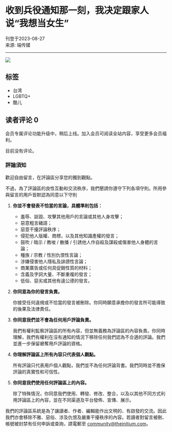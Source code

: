 # 收到兵役通知那一刻，我决定跟家人说“我想当女生”

刊登于2023-08-27  
来源: 端传媒  

---

![](https://pixel.wp.com/g.gif?v=ext&blog=231600724&post=163&tz=8&srv=theinitium.com&hp=vip&j=1%3A14.3&host=theinitium.com&ref=&fcp=0&rand=0.6971968798359591)

## 标签
- 台湾
- LGBTQ+
- 酷儿

## 读者评论 0

会员专属评论功能升级中，稍后上线。加入会员可阅读全站内容，享受更多会员福利。

目前没有评论。

### 評論須知

歡迎自由留言，在評論區分享您的獨到觀點。

不過，為了評論區的良性互動和交流秩序，我們懇請你遵守下列各項守則。所用參與留言的用戶皆默認為同意以下守則

1. **你並不會發表不恰當的言論，具體準則包括：**
    - 羞辱、詆毀、攻擊其他用戶的言論或其他人身攻擊；
    - 惡意粗言穢語；
    - 惡意干擾評論秩序；
    - 侵犯他人版權、商標，以及其他知識產權的發言；
    - 鼓吹 / 暗示 / 教唆 / 散播 / 引誘他人作自殺及謀殺或傷害他人身體的言論；
    - 種族 / 宗教 / 性別仇恨性言論；
    - 涉嫌侵害他人隱私及誹謗性言論；
    - 商業廣告或任何具促銷性質的材料；
    - 含義及字詞大量、不斷重複的發言；
    - 低俗、惡劣或其他有違公德的發言。

2. **你同意為你的發言負責。**

    你接受任何違規或不恰當的發言被刪除。你同時願意承擔你的發言所可能導致的後果及法律責任。

3. **你同意我們並不會為任何用戶評論負責。**

    我們有權利監察評論區的所有內容，但並無義務為評論區的內容負責。你同時理解，我們有權利在沒有通知的情況下移除任何我們認為不合適的評論。我們並進一步保留褫奪用戶評論的資格。

4. **你理解評論區上所有內容只代表個人觀點。**

    所有評論只代表用戶個人觀點，我們並不為任何評論背書。我們同時並不擔保評論的真實性和可信性。

5. **你同意我們使用任何評論區上的內容。**

    除了特殊情況，你同意我們使用、轉發、修改、整合，以及以其他不同方式利用評論區上的內容，並在不同渠道及平台發佈、宣傳、展示。

我們的評論區系統是為了讓讀者、作者、編輯能作出文明的、有啟發的交流。因此我們亦會移除不雅、惡俗、涉及仇恨及嚴重干擾秩序的內容。若讀者對留言被刪、帳號被封禁有任何申訴或查詢，請電郵至 community@theinitium.com。